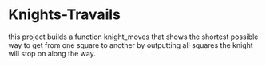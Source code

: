 # Knights-Travails

 this project builds a function knight_moves that shows the shortest possible way to get from one square to another by outputting all squares the knight will stop on along the way.